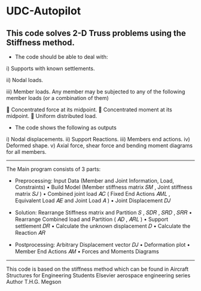 # UDC-Autopilot

This code solves 2-D Truss problems using the Stiffness method.
--------------------------------------------------------------
- The code should be able to deal with: 
 
i) Supports with known settlements. 
 
ii) Nodal loads. 
 
iii) Member loads. Any member may be subjected to any of the following member loads (or a combination of them) 
 
 Concentrated force at its midpoint.  Concentrated moment at its midpoint.  Uniform distributed load. 
 
- The code shows the following as outputs 
 
i) Nodal displacements. ii) Support Reactions. iii) Members end actions. iv) Deformed shape. v) Axial force, shear force and bending moment diagrams for all members.

----------------------------------------------------------------------------------------------------------------------------------------
The Main program consists of 3 parts:

- Preprocessing:
Input Data (Member and Joint Information, Load, Constraints) 
• Build Model (Member stiffness matrix 𝑆𝑀 , Joint stiffness matrix 𝑆𝐽 ) 
• Combined joint load 𝐴𝐶 ( Fixed End Actions 𝐴𝑀𝐿 , Equivalent Load 𝐴𝐸 and Joint Load 𝐴 ) 
• Joint Displacement 𝐷𝐽

- Solution:
Rearrange Stiffness matrix and Partition 𝑆 , 𝑆𝐷𝑅 , 𝑆𝑅𝐷 , 𝑆𝑅𝑅 
• Rearrange Combined load and Partition ( 𝐴𝐷 , 𝐴𝑅𝐿 ) 
• Support settlement 𝐷𝑅 
• Calculate the unknown displacement 𝐷 
• Calculate the Reaction 𝐴𝑅

- Postprocessing:
Arbitrary Displacement vector 𝐷𝐽 
• Deformation plot 
• Member End Actions 𝐴𝑀 
• Forces and Moments Diagrams

----------------------------------------------------------------------------------------------------------------------------------------
This code is based on the stiffness method which can be found in 
Aircraft Structures for Engineering Students
Elsevier aerospace engineering series
Author	T.H.G. Megson
